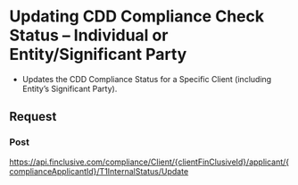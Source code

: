 # Updating CDD Compliance Check Status – Individual or Entity/Significant Party

- Updates the CDD Compliance Status for a Specific Client (including Entity’s Significant Party).

## Request
### Post
https://api.finclusive.com/compliance/Client/{clientFinClusiveId}/applicant/{complianceApplicantId}/T1InternalStatus/Update
